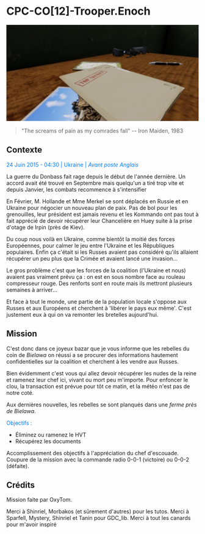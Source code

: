 # CPC-CO[12]-Trooper.Enoch

![loading image](./loading.jpg)

> "The screams of pain as my comrades fall"
> -- Iron Maiden, 1983

## Contexte

<font color='#007DFF'>24 Juin 2015 - 04:30 | Ukraine | _Avant poste Anglais_</font>

La guerre du Donbass fait rage depuis le début de l'année dernière. Un accord avait été trouvé en Septembre mais quelqu'un a tiré trop vite et depuis Janvier, les combats recommence à s'intensifier

En Février, M. Hollande et Mme Merkel se sont déplacés en Russie et en Ukraine pour négocier un nouveau plan de paix. Pas de bol pour les grenouilles, leur président est jamais revenu et les Kommando ont pas tout à fait apprécié de devoir récupérer leur Chancelière en Huey suite à la prise d'otage de Irpin (près de Kiev).

Du coup nous voilà en Ukraine, comme bientôt la moitié des forces Européennes, pour calmer le jeu entre l'Ukraine et les Républiques populaires. Enfin ça c'était si les Russes avaient pas considéré qu'ils allaient récupérer un peu plus que la Crimée et avaient lancé une invasion...

Le gros problème c'est que les forces de la coalition (l'Ukraine et nous) avaient pas vraiment prévu ça : on est en sous nombre face au rouleau compresseur rouge. Des renforts sont en route mais ils mettront plusieurs semaines à arriver...

Et face à tout le monde, une partie de la population locale s'oppose aux Russes et aux Européens et cherchent à 'libérer le pays eux même'. C'est justement eux à qui on va remonter les bretelles aujourd'hui.

## Mission

C'est donc dans ce joyeux bazar que je vous informe que les rebelles du coin de _Bielawa_ on réussi a se procurer des informations hautement confidentielles sur la coalition et cherchent à les vendre aux Russes.

Bien évidemment c'est vous qui allez devoir récupérer les nudes de la reine et ramenez leur chef ici, vivant ou mort peu m'importe.
Pour enfoncer le clou, la transaction est prévue pour tôt ce matin, et la météo n'est pas de notre coté.

Aux dernières nouvelles, les rebelles se sont planqués dans une _ferme près de Bielawa_.

<font color='#007DFF'>Objectifs :</font>

- Éliminez ou ramenez le HVT
- Récupérez les documents

Accomplissement des objectifs à l'appréciation du chef d'escouade.
Coupure de la mission avec la commande radio 0-0-1 (victoire) ou 0-0-2 (défaite).

## Crédits

Mission faite par OxyTom.

Merci à Shinriel, Morbakos (et sûrement d'autres) pour les tutos.
Merci à Sparfell, Mystery, Shinriel et Tanin pour GDC_lib.
Merci à tout les canards pour m'avoir inspiré
